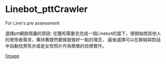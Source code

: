 # Linebot_pttCrawler
For Line's pre assessment

選擇ptt網路爬蟲的原因:
  在獲知需要去完成一個Linebot的當下，便開始問其他人的使用者需求，秉持著既然要做就做好一點的理念，
  最後選擇可以在群組與對話中自動找男性亦或是女性照片作為簡單的目標實作。
  
[!image](https://github.com/proud609/Linebot_pttCrawler/blob/main/QRcode.png)
